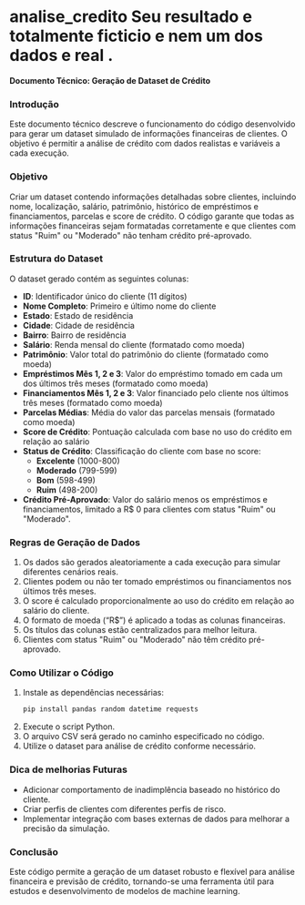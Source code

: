 # analise_credito Seu resultado e totalmente ficticio e nem um dos dados e real .


**Documento Técnico: Geração de Dataset de Crédito**

### Introdução
Este documento técnico descreve o funcionamento do código desenvolvido para gerar um dataset simulado de informações financeiras de clientes. O objetivo é permitir a análise de crédito com dados realistas e variáveis a cada execução.

### Objetivo
Criar um dataset contendo informações detalhadas sobre clientes, incluindo nome, localização, salário, patrimônio, histórico de empréstimos e financiamentos, parcelas e score de crédito. O código garante que todas as informações financeiras sejam formatadas corretamente e que clientes com status "Ruim" ou "Moderado" não tenham crédito pré-aprovado.

### Estrutura do Dataset
O dataset gerado contém as seguintes colunas:

- **ID**: Identificador único do cliente (11 dígitos)
- **Nome Completo**: Primeiro e último nome do cliente
- **Estado**: Estado de residência
- **Cidade**: Cidade de residência
- **Bairro**: Bairro de residência
- **Salário**: Renda mensal do cliente (formatado como moeda)
- **Patrimônio**: Valor total do patrimônio do cliente (formatado como moeda)
- **Empréstimos Mês 1, 2 e 3**: Valor do empréstimo tomado em cada um dos últimos três meses (formatado como moeda)
- **Financiamentos Mês 1, 2 e 3**: Valor financiado pelo cliente nos últimos três meses (formatado como moeda)
- **Parcelas Médias**: Média do valor das parcelas mensais (formatado como moeda)
- **Score de Crédito**: Pontuação calculada com base no uso do crédito em relação ao salário
- **Status de Crédito**: Classificação do cliente com base no score:
  - **Excelente** (1000-800)
  - **Moderado** (799-599)
  - **Bom** (598-499)
  - **Ruim** (498-200)
- **Crédito Pré-Aprovado**: Valor do salário menos os empréstimos e financiamentos, limitado a R$ 0 para clientes com status "Ruim" ou "Moderado".

### Regras de Geração de Dados
1. Os dados são gerados aleatoriamente a cada execução para simular diferentes cenários reais.
2. Clientes podem ou não ter tomado empréstimos ou financiamentos nos últimos três meses.
3. O score é calculado proporcionalmente ao uso do crédito em relação ao salário do cliente.
4. O formato de moeda (“R$”) é aplicado a todas as colunas financeiras.
5. Os títulos das colunas estão centralizados para melhor leitura.
6. Clientes com status "Ruim" ou "Moderado" não têm crédito pré-aprovado.

### Como Utilizar o Código
1. Instale as dependências necessárias:
   ```bash
   pip install pandas random datetime requests
   ```
2. Execute o script Python.
3. O arquivo CSV será gerado no caminho especificado no código.
4. Utilize o dataset para análise de crédito conforme necessário.

### Dica de melhorias Futuras
- Adicionar comportamento de inadimplência baseado no histórico do cliente.
- Criar perfis de clientes com diferentes perfis de risco.
- Implementar integração com bases externas de dados para melhorar a precisão da simulação.

### Conclusão
Este código permite a geração de um dataset robusto e flexível para análise financeira e previsão de crédito, tornando-se uma ferramenta útil para estudos e desenvolvimento de modelos de machine learning.

 
